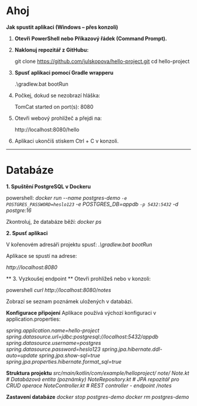 # Ahoj
**Jak spustit aplikaci (Windows – přes konzoli)**

1. **Otevři PowerShell nebo Příkazový řádek (Command Prompt).**

2. **Naklonuj repozitář z GitHubu:**
   
   git clone https://github.com/julskopova/hello-project.git
   cd hello-project
   
3. **Spusť aplikaci pomocí Gradle wrapperu**

   .\gradlew.bat bootRun

4. Počkej, dokud se nezobrazí hláška:

   TomCat started on port(s): 8080

5. Otevři webový prohlížeč a přejdi na:

   http://localhost:8080/hello

6. Aplikaci ukončíš stiskem Ctrl + C v konzoli.

------------------------------------------------------------------------------

# Databáze

**1. Spuštění PostgreSQL v Dockeru**

powershell:
*docker run --name postgres-demo `
   -e POSTGRES_PASSWORD=heslo123 `
   -e POSTGRES_DB=appdb `
   -p 5432:5432 `
   -d postgre:16*

Zkontroluj, že databáze běží:
   *docker ps*

**2. Spusť aplikaci**

V kořenovém adresáři projektu spusť:
   *.\gradlew.bat bootRun*

Aplikace se spustí na adrese:

*http://localhost:8080*

** 3. Vyzkoušej endpoint **
Otevři prohlížeš nebo v konzoli:

powershell
   *curl http://localhost:8080/notes*

Zobrazí se seznam poznámek uložených v databázi.

**Konfigurace připojení**
Aplikace používá výchozí konfiguraci v application.properties:

*spring.application.name=hello-project
spring.datasource.url=jdbc:postgresql://localhost:5432/appdb
spring.datasource.username=postgres
spring.datasource.password=heslo123
spring.jpa.hibernate.ddl-auto=update
spring.jpa.show-sql=true
spring.jpa.properties.hibernate.format_sql=true*

**Struktura projektu**
*src/main/kotlin/com/example/helloproject/
  note/
    Note.kt              # Databázová entita (poznámky)
    NoteRepository.kt    # JPA repozitář pro CRUD operace
    NoteController.kt    # REST controller - endpoint /notes*

**Zastavení databáze**
   *docker stop postgres-demo
   docker rm postgres-demo*





